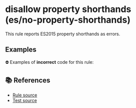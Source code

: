 # disallow property shorthands (es/no-property-shorthands)

This rule reports ES2015 property shorthands as errors.

## Examples

⛔ Examples of **incorrect** code for this rule:

<eslint-playground type="bad" code="/*eslint es/no-property-shorthands: error */
let obj = {
    a,
    b() {}
}
" />

## 📚 References

- [Rule source](https://github.com/mysticatea/eslint-plugin-es/blob/v1.3.2/lib/rules/no-property-shorthands.js)
- [Test source](https://github.com/mysticatea/eslint-plugin-es/blob/v1.3.2/tests/lib/rules/no-property-shorthands.js)

